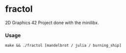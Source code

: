 # fractol

2D Graphics 42 Project done with the minilibx.

### Usage
```
make && ./fractol [mandelbrot / julia / burning_ship]
```